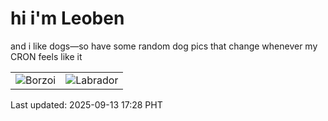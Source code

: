 # hi i'm Leoben

and i like dogs—so have some random dog pics that change whenever my CRON feels like it

|  |  |
|--------|----------|
| ![Borzoi](https://random-dog-vercel.vercel.app/api/random-borzoi?v=1757755733) | ![Labrador](https://random-dog-vercel.vercel.app/api/random-labrador?v=1757755733) |

Last updated: 2025-09-13 17:28 PHT
